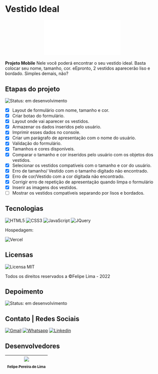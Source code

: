 # Vestido Ideal

<p align="center"><a href="https://vestido-ideal.vercel.app/"><img src="assets/img/vestido.svg" width="250px"></a></p>

**Projeto Mobile**
Nele você poderá encontrar o seu vestido ideal. Basta colocar seu nome, tamanho, cor. eEpronto, 2 vestidos aparecerão liso e bordado. Simples demais, não?

## Etapas do projeto

![Status: em desenvolvimento](https://img.shields.io/badge/STATUS-Em%20desenvolvimento-blue)

- [x] Layout de formulário com nome, tamanho e cor.
- [x] Criar botao do formulário.
- [x] Layout onde vai aparecer os vestidos.
- [x] Armazenar os dados inseridos pelo usuário.
- [x] Imprimir esses dados no console.
- [x] Criar um parágrafo de apresentação com o nome do usuário. 
- [x] Validação do formulário.
- [x] Tamanhos e cores disponíveis.
- [x] Comparar o tamanho e cor inseridos pelo usuário com os objetos dos vestidos.
- [x] Selecionar os vestidos compatíveis com o tamanho e cor do usuário.
- [x] Erro de tamanho/ Vestido com o tamanho digitado não encontrado.
- [x] Erro de cor/Vestido com a cor digitada não encontrado.
- [x] Corrigir erro de repetição de apresentação quando limpa o formulário
- [x] Inserir as imagens dos vestidos.
- [ ] Mostrar os vestidos compatíveis separando por lisos e bordados.

## Tecnologias

![HTML5](https://img.shields.io/badge/html5-%23E34F26.svg?style=for-the-badge&logo=html5&logoColor=white) ![CSS3](https://img.shields.io/badge/css3-%231572B6.svg?style=for-the-badge&logo=css3&logoColor=white) ![JavaScript](https://img.shields.io/badge/JavaScript-F7DF1E?style=for-the-badge&logo=javascript&logoColor=black) ![JQuery](https://img.shields.io/badge/jQuery-0769AD?style=for-the-badge&logo=jquery&logoColor=white)

Hospedagem:

![Vercel](https://img.shields.io/badge/vercel-%23000000.svg?style=for-the-badge&logo=vercel&logoColor=white)

## Licensas

  ![Licensa MIT](https://img.shields.io/github/license/LipePLima/AluraGeek?style=for-the-badge)

  Todos os direitos reservados a ©Felipe Lima - 2022

## Depoimento

![Status: em desenvolvimento](https://img.shields.io/badge/STATUS-Em%20desenvolvimento-blue)

## Contato | Redes Sociais

<a href="mailto:felipe.lima0160@gmail.com">![Gmail](https://img.shields.io/badge/Gmail-D14836?style=for-the-badge&logo=gmail&logoColor=white)</a>  <a href="https://wa.me/5521979926096">![Whatsapp](https://img.shields.io/badge/WhatsApp-25D366?style=for-the-badge&logo=whatsapp&logoColor=white)</a>  <a href="https://www.linkedin.com/in/felipe-lima01/">![Linkedin](https://img.shields.io/badge/LinkedIn-0077B5?style=for-the-badge&logo=linkedin&logoColor=white)</a>

## Desenvolvedores

| [<img src="https://avatars.githubusercontent.com/u/102830741?s=400&u=eb0ed821d5deeaaac9a910f737ce38ddfda2f3a9&v=4" width=115><br><sub>Felipe Pereira de Lima</sub>](https://github.com/LipePLima) 
| :---: |
